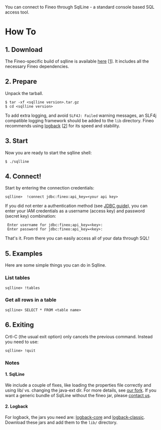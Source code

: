 You can connect to Fineo through SqlLine - a standard console based SQL access tool.

# How To

## 1. Download

The Fineo-specific build of sqlline is available [here] [[1](#1-sqlline)]. It includes all the necessary Fineo dependencies.

## 2. Prepare

Unpack the tarball.

```
$ tar -xf <sqlline version>.tar.gz
$ cd <sqlline version>
```

To add extra logging, and avoid `SLF4J: Failed` warning messages, an SLF4j compatible logging framework should be added to the `lib` directory. Fineo recommends using [logback](http://logback.qos.ch/) [[2](#2-logback)] for its speed and stability.
 
## 3. Start
 
Now you are ready to start the sqlline shell:

```
$ ./sqlline
```

## 4. Connect!

Start by entering the connection credentials:
```
sqlline>  !connect jdbc:fineo:api_key=<your api key>
```

If you did not enter a authentication method (see [JDBC guide](/jdbc/intro)), you can enter your IAM
 credentials as a username (access key) and password (secret key) combination:

```
 Enter username for jdbc:fineo;api_key=<key>:
 Enter password for jdbc:fineo:api_key=<key>:
```

That's it. From there you can easily access all of your data through SQL!

## 5. Examples

Here are some simple things you can do in Sqlline.

### List tables

```
sqlline> !tables
```

### Get all rows in a table

```
sqlline> SELECT * FROM <table name>
```

## 6. Exiting

Crtl-C (the usual exit option) only cancels the previous command. Instead you need to use:

```
sqlline> !quit
```

### Notes

#### 1. SqlLine
We include a couple of fixes, like loading the properties file correctly and using lib/ vs. changing the java-ext dir. For more details, see [our fork](https://github.com/fineoio/sqlline). If you want a generic bundle of SqlLine without the fineo jar, please [contact us].

#### 2. Logback
For logback, the jars you need are: [logback-core] and [logback-classic]. Download these jars and add them to the `lib/` directory. 

[here]: http://maven.fineo.io/release/sqlline/sqlline/1.1.10-fineo-|version|/sqlline-1.1.10-fineo-|version|.tar.gz
[logback-core]: http://central.maven.org/maven2/ch/qos/logback/logback-core/1.1.7/logback-core-1.1.7.jar
[logback-classic]: http://central.maven.org/maven2/ch/qos/logback/logback-classic/1.1.7/logback-classic-1.1.7.jar
[contact us]: mailto:help@fineo.io?subject=SqlLine
